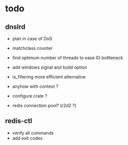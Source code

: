 # todo

## dnslrd
- plan in case of DoS
- matchclass counter

- find optimum number of threads to ease IO bottleneck
- add windows signal and build option

- is_filtering more efficient alternative
- anyhow with context ?
- configure crate ?
- redis connection pool? (r2d2 ?)

## redis-ctl
- verify all commands
- add exit codes
